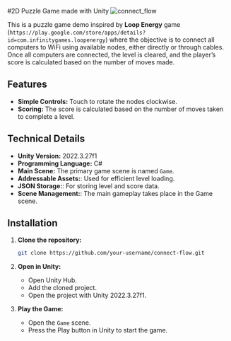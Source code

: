 
#2D Puzzle Game made with Unity
![connect_flow](https://github.com/user-attachments/assets/6b0e6179-1da2-41ba-a12c-ef6658a663eb)

This is a puzzle game demo inspired by **Loop Energy** game (`https://play.google.com/store/apps/details?id=com.infinitygames.loopenergy`) where the objective is to connect all computers to WiFi using available nodes, either directly or through cables. Once all computers are connected, the level is cleared, and the player’s score is calculated based on the number of moves made.

## Features

- **Simple Controls:** Touch to rotate the nodes clockwise.
- **Scoring:** The score is calculated based on the number of moves taken to complete a level.

## Technical Details

- **Unity Version:** 2022.3.27f1
- **Programming Language:** C#
- **Main Scene:** The primary game scene is named `Game`.
- **Addressable Assets:**: Used for efficient level loading.
- **JSON Storage:**: For storing level and score data.
- **Scene Management:**: The main gameplay takes place in the Game scene.

## Installation

1. **Clone the repository:**
   ```bash
   git clone https://github.com/your-username/connect-flow.git
   ```

2. **Open in Unity:**
   - Open Unity Hub.
   - Add the cloned project.
   - Open the project with Unity 2022.3.27f1.

3. **Play the Game:**
   - Open the `Game` scene.
   - Press the Play button in Unity to start the game.


